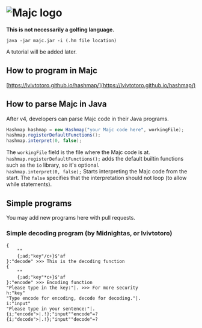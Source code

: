 # ![Majc logo](http://i.imgur.com/UF0ULuT.png)
**This is not necessarily a golfing language.**

    java -jar majc.jar -i (.hm file location)

A tutorial will be added later.

## How to program in Majc

[https://lvivtotoro.github.io/hashmap/](https://lvivtotoro.github.io/hashmap/)

## How to parse Majc in Java
After v4, developers can parse Majc code in their Java programs.

```java
Hashmap hashmap = new Hashmap("your Majc code here", workingFile);
hashmap.registerDefaultFunctions();
hashmap.interpret(0, false);
```
The `workingFile` field is the file where the Majc code is at.  
`hashmap.registerDefaultFunctions();` adds the default builtin functions such as the `io` library, so it's optional.  
`hashmap.interpret(0, false);` Starts interpreting the Majc code from the start. The `false` specifies that the interpretation should not loop (to allow while statements).

## Simple programs
You may add new programs here with pull requests.

### Simple decoding program (by Midnightas, or lvivtotoro)

    {
    	""
    	{;ad;"key"/c+}$'af
    }:"decode" >>> This is the decoding function
    {
    	""
    	{;ad;"key"*c+}$'af
    }:"encode" >>> Encoding function
    "Please type in the key:"|. >>> For more security
    h:"key"
    "Type encode for encoding, decode for decoding."|.
    i:"input"
    "Please type in your sentence:"|.
    {i;"encode">|.!};"input""encode"=?
    {i;"decode">|.!};"input""decode"=?
